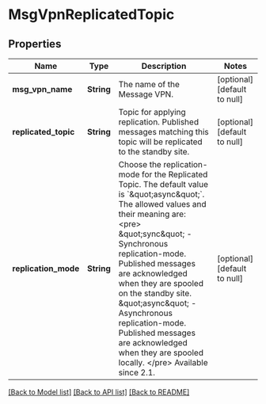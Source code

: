 # MsgVpnReplicatedTopic

## Properties
Name | Type | Description | Notes
------------ | ------------- | ------------- | -------------
**msg_vpn_name** | **String** | The name of the Message VPN. | [optional] [default to null]
**replicated_topic** | **String** | Topic for applying replication. Published messages matching this topic will be replicated to the standby site. | [optional] [default to null]
**replication_mode** | **String** | Choose the replication-mode for the Replicated Topic. The default value is &#x60;\&quot;async\&quot;&#x60;. The allowed values and their meaning are:  &lt;pre&gt; \&quot;sync\&quot; - Synchronous replication-mode. Published messages are acknowledged when they are spooled on the standby site. \&quot;async\&quot; - Asynchronous replication-mode. Published messages are acknowledged when they are spooled locally. &lt;/pre&gt;  Available since 2.1. | [optional] [default to null]

[[Back to Model list]](../README.md#documentation-for-models) [[Back to API list]](../README.md#documentation-for-api-endpoints) [[Back to README]](../README.md)


